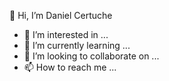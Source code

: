 
👋 Hi, I’m Daniel Certuche 

- 👀 I’m interested in ...
- 🌱 I’m currently learning ...
- 💞️ I’m looking to collaborate on ...
- 📫 How to reach me ...

<!---
danielcertuche/danielcertuche is a ✨ special ✨ repository because its `README.md` (this file) appears on your GitHub profile.
You can click the Preview link to take a look at your changes.
--->
